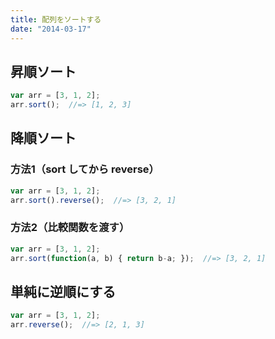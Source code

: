 ```yaml
---
title: 配列をソートする
date: "2014-03-17"
---
```


昇順ソート
----

```javascript
var arr = [3, 1, 2];
arr.sort();  //=> [1, 2, 3]
```

降順ソート
----

### 方法1（sort してから reverse）

```javascript
var arr = [3, 1, 2];
arr.sort().reverse();  //=> [3, 2, 1]
```

### 方法2（比較関数を渡す）

```javascript
var arr = [3, 1, 2];
arr.sort(function(a, b) { return b-a; });  //=> [3, 2, 1]
```

単純に逆順にする
----

```javascript
var arr = [3, 1, 2];
arr.reverse();  //=> [2, 1, 3]
```

